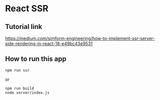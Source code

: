 #   React SSR

## Tutorial link 
<https://medium.com/simform-engineering/how-to-implement-ssr-server-side-rendering-in-react-18-e49bc43e9531>

## How to run this app
```
npm run ssr
```

or

```
npm run build
node server/index.js
```